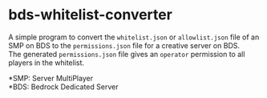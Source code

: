# bds-whitelist-converter

A simple program to convert the `whitelist.json` or `allowlist.json` file of an SMP on BDS to the `permissions.json` file for a creative server on BDS. <br>
The generated `permissions.json` file gives an `operator` permission to all players in the whitelist.

*SMP: Server MultiPlayer <br>
*BDS: Bedrock Dedicated Server
